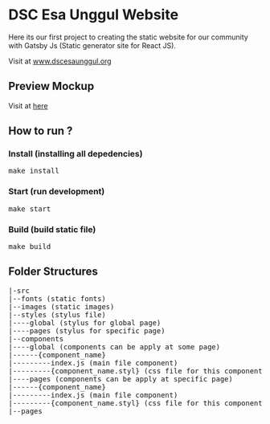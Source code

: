 # DSC Esa Unggul Website

Here its our first project to creating the static website for our community with Gatsby Js (Static generator site for React JS).

Visit at <a href="www.dscesaunggul.org">www.dscesaunggul.org</a>

## Preview Mockup

Visit at <a href="https://i.imgur.com/RjKmUfi.jpg">here</a>

## How to run ?

### Install (installing all depedencies)

<pre>
make install
</pre>

### Start (run development)

<pre>
make start
</pre>

### Build (build static file)

<pre>
make build
</pre>

## Folder Structures

<pre>
|-src
|--fonts (static fonts)
|--images (static images)
|--styles (stylus file)
|----global (stylus for global page)
|----pages (stylus for specific page)
|--components 
|----global (components can be apply at some page)
|------{component_name}
|---------index.js (main file component)
|---------{component_name.styl} (css file for this component)
|----pages (components can be apply at specific page)
|------{component_name}
|---------index.js (main file component)
|---------{component_name.styl} (css file for this component)
|--pages
</pre>
